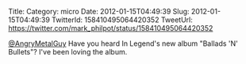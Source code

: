 Title: 
Category: micro
Date: 2012-01-15T04:49:39
Slug: 2012-01-15T04:49:39
TwitterId: 158410495064420352
TweetUrl: https://twitter.com/mark_philpot/status/158410495064420352

[@AngryMetalGuy](https://twitter.com/AngryMetalGuy) Have you heard In Legend's new album "Ballads 'N' Bullets"?  I've been loving the album.